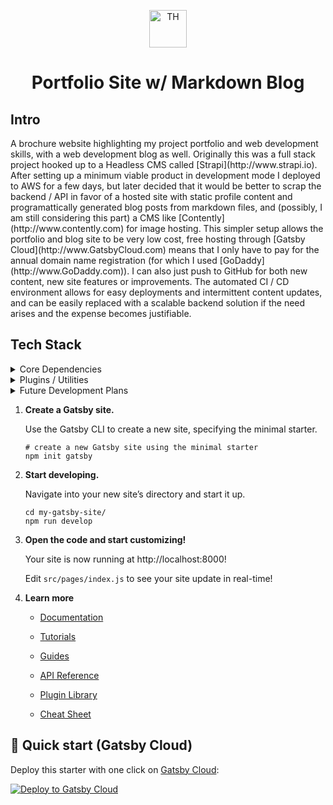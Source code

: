 <p align="center">
  <a href="http://www.ThomasHayner.com">
    <img alt="TH" src="https://www.gatsbyjs.com/Gatsby-Monogram.svg" width="60" />
  </a>
</p>
<h1 align="center">
  Portfolio Site w/ Markdown Blog
</h1>

## Intro

<p>A brochure website highlighting my project portfolio and web development skills, with a web development blog as well.  Originally this was a full stack project hooked up to a Headless CMS called [Strapi](http://www.strapi.io).  After setting up a minimum viable product in development mode I deployed to AWS for a few days, but later decided that it would be better to scrap the backend / API in favor of a hosted site with static profile content and programattically generated blog posts from markdown files, and (possibly, I am still considering this part) a CMS like [Contently](http://www.contently.com) for image hosting.  This simpler setup allows the portfolio and blog site to be very low cost, free hosting through [Gatsby Cloud](http://www.GatsbyCloud.com) means that I only have to pay for the annual domain name registration (for which I used [GoDaddy](http://www.GoDaddy.com)).  I can also just push to GitHub for both new content, new site features or improvements.  The automated CI / CD environment allows for easy deployments and intermittent content updates, and can be easily replaced with a scalable backend solution if the need arises and the expense becomes justifiable.
</p>

## Tech Stack

<details><summary>Core Dependencies</summary>
<p>

- JavaScript
- NodeJS
- React
- BootStrap
- Gatsby
- Sass
- GraphQL

</p>
</details>

<details><summary>Plugins / Utilities</summary>
<p>

- gatsby-source-filesystem
- gatsby-transformer-remark
- gatsby-plugin-react-svg
- gatsby-plugin-gatsby-cloud
- gatsby-plugin-sass

</p>
</details>

<details><summary>Future Development Plans</summary>
<p>

- React Helmet
- Apollo

</p>
</details>








1.  **Create a Gatsby site.**

    Use the Gatsby CLI to create a new site, specifying the minimal starter.

    ```shell
    # create a new Gatsby site using the minimal starter
    npm init gatsby
    ```

2.  **Start developing.**

    Navigate into your new site’s directory and start it up.

    ```shell
    cd my-gatsby-site/
    npm run develop
    ```

3.  **Open the code and start customizing!**

    Your site is now running at http://localhost:8000!

    Edit `src/pages/index.js` to see your site update in real-time!

4.  **Learn more**

    - [Documentation](https://www.gatsbyjs.com/docs/?utm_source=starter&utm_medium=readme&utm_campaign=minimal-starter)

    - [Tutorials](https://www.gatsbyjs.com/tutorial/?utm_source=starter&utm_medium=readme&utm_campaign=minimal-starter)

    - [Guides](https://www.gatsbyjs.com/tutorial/?utm_source=starter&utm_medium=readme&utm_campaign=minimal-starter)

    - [API Reference](https://www.gatsbyjs.com/docs/api-reference/?utm_source=starter&utm_medium=readme&utm_campaign=minimal-starter)

    - [Plugin Library](https://www.gatsbyjs.com/plugins?utm_source=starter&utm_medium=readme&utm_campaign=minimal-starter)

    - [Cheat Sheet](https://www.gatsbyjs.com/docs/cheat-sheet/?utm_source=starter&utm_medium=readme&utm_campaign=minimal-starter)

## 🚀 Quick start (Gatsby Cloud)

Deploy this starter with one click on [Gatsby Cloud](https://www.gatsbyjs.com/cloud/):

[<img src="https://www.gatsbyjs.com/deploynow.svg" alt="Deploy to Gatsby Cloud">](https://www.gatsbyjs.com/dashboard/deploynow?url=https://github.com/gatsbyjs/gatsby-starter-minimal)
